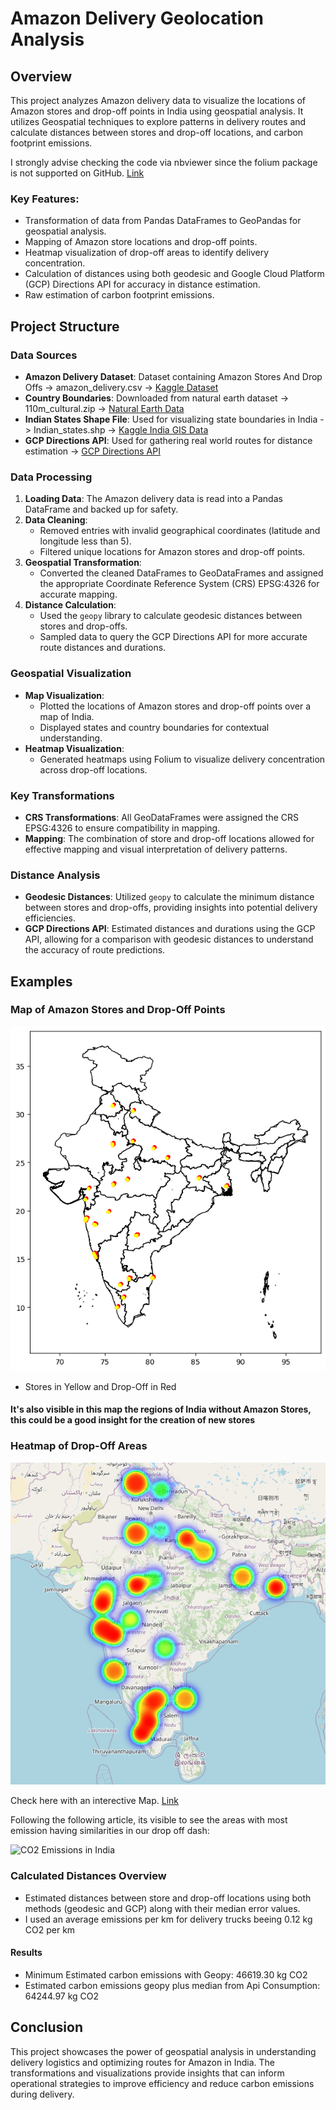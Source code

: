 # Amazon Delivery Geolocation Analysis

## Overview
This project analyzes Amazon delivery data to visualize the locations of Amazon stores and drop-off points in India using geospatial analysis. It utilizes Geospatial techniques to explore patterns in delivery routes and calculate distances between stores and drop-off locations, and carbon footprint emissions.

I strongly advise checking the code via nbviewer since the folium package is not supported on GitHub. [Link](https://nbviewer.org/github/lucasjmorgado/DA-GEO-Amazon-Logistics/blob/main/Amazon_Geo.ipynb)

### Key Features:
- Transformation of data from Pandas DataFrames to GeoPandas for geospatial analysis.
- Mapping of Amazon store locations and drop-off points.
- Heatmap visualization of drop-off areas to identify delivery concentration.
- Calculation of distances using both geodesic and Google Cloud Platform (GCP) Directions API for accuracy in distance estimation.
- Raw estimation of carbon footprint emissions.

## Project Structure

### Data Sources
- **Amazon Delivery Dataset**: Dataset containing Amazon Stores And Drop Offs -> amazon_delivery.csv -> [Kaggle Dataset](https://www.kaggle.com/datasets/sujalsuthar/amazon-delivery-dataset) 
- **Country Boundaries**: Downloaded from natural earth dataset -> 110m_cultural.zip -> [Natural Earth Data](https://www.naturalearthdata.com/downloads/110m-cultural-vectors/)
- **Indian States Shape File**: Used for visualizing state boundaries in India -> Indian_states.shp -> [Kaggle India GIS Data](https://www.kaggle.com/datasets/nehaprabhavalkar/india-gis-data/data)
- **GCP Directions API**: Used for gathering real world routes for distance estimation -> [GCP Directions API](https://developers.google.com/maps/documentation/directions/overview?hl=pt-br)


### Data Processing
1. **Loading Data**: The Amazon delivery data is read into a Pandas DataFrame and backed up for safety.
2. **Data Cleaning**: 
   - Removed entries with invalid geographical coordinates (latitude and longitude less than 5).
   - Filtered unique locations for Amazon stores and drop-off points.
3. **Geospatial Transformation**: 
   - Converted the cleaned DataFrames to GeoDataFrames and assigned the appropriate Coordinate Reference System (CRS) EPSG:4326 for accurate mapping.
4. **Distance Calculation**: 
   - Used the `geopy` library to calculate geodesic distances between stores and drop-offs.
   - Sampled data to query the GCP Directions API for more accurate route distances and durations.

### Geospatial Visualization
- **Map Visualization**: 
  - Plotted the locations of Amazon stores and drop-off points over a map of India.
  - Displayed states and country boundaries for contextual understanding.
- **Heatmap Visualization**: 
  - Generated heatmaps using Folium to visualize delivery concentration across drop-off locations.

### Key Transformations
- **CRS Transformations**: All GeoDataFrames were assigned the CRS EPSG:4326 to ensure compatibility in mapping.
- **Mapping**: The combination of store and drop-off locations allowed for effective mapping and visual interpretation of delivery patterns.
  
### Distance Analysis
- **Geodesic Distances**: Utilized `geopy` to calculate the minimum distance between stores and drop-offs, providing insights into potential delivery efficiencies.
- **GCP Directions API**: Estimated distances and durations using the GCP API, allowing for a comparison with geodesic distances to understand the accuracy of route predictions.

## Examples
### Map of Amazon Stores and Drop-Off Points
![Amazon Delivery Map](https://raw.githubusercontent.com/lucasjmorgado/DA-GEO-Amazon-Logistics/refs/heads/main/dash0.png) 
- Stores in Yellow and Drop-Off in Red

#### It's also visible in this map the regions of India without Amazon Stores, this could be a good insight for the creation of new stores

### Heatmap of Drop-Off Areas
![Drop-Off Heatmap](https://raw.githubusercontent.com/lucasjmorgado/DA-GEO-Amazon-Logistics/refs/heads/main/dash1.png) 

Check here with an interective Map. [Link](https://nbviewer.org/github/lucasjmorgado/DA-GEO-Amazon-Logistics/blob/main/amazon_dropoff_heatmap.html)

Following the following article, its visible to see the areas with most emission having similarities in our drop off dash:

![CO2 Emissions in India](https://www.researchgate.net/publication/347625606/figure/fig2/AS:975026589278208@1609475862443/Carbon-footprints-per-capita-in-623-districts-in-India-Choropleth-map-showing-the.png) 

### Calculated Distances Overview
- Estimated distances between store and drop-off locations using both methods (geodesic and GCP) along with their median error values.
- I used an average emissions per km for delivery trucks beeing 0.12 kg CO2 per km

#### Results
- Minimum Estimated carbon emissions with Geopy: 46619.30 kg CO2
- Estimated carbon emissions geopy plus median from Api Consumption: 64244.97 kg CO2
  
## Conclusion
This project showcases the power of geospatial analysis in understanding delivery logistics and optimizing routes for Amazon in India. The transformations and visualizations provide insights that can inform operational strategies to improve efficiency and reduce carbon emissions during delivery. 
